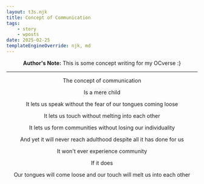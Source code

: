 ```yaml
---
layout: t3s.njk
title: Concept of Communication
tags:
    - story
    - wposts
date: 2025-02-25
templateEngineOverride: njk, md
---
```

<style>
   p{
    text-align: center;
   }

   h2{
    text-align: center;
   }
</style>

**Author's Note:**  This is some concept writing for my OCverse :}

---

The concept of communication 

Is a mere child

It lets us speak without the fear of our tongues coming loose

It lets us touch without melting into each other

It lets us form communities without losing our individuality

And yet it will never reach adulthood despite all it has done for us

It won't ever experience community 

If it does

Our tongues will come loose and our touch will melt us into each other